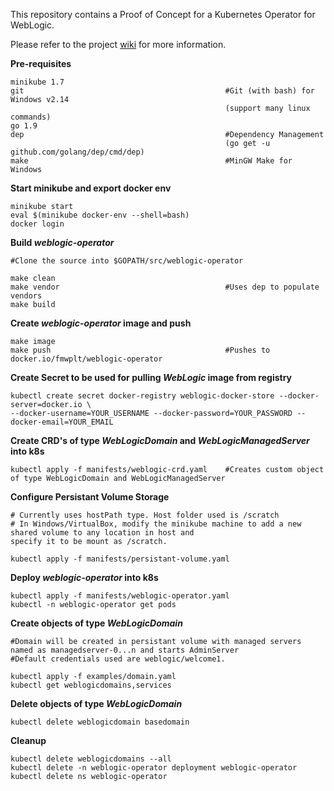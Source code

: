 This repository contains a Proof of Concept for a Kubernetes Operator for WebLogic.

Please refer to the project <a href="https://gitlab-odx.oracle.com/marnelso/weblogic-operator/wikis/home">wiki</a> for more information. 


**Pre-requisites**  
```
minikube 1.7
git                                             #Git (with bash) for Windows v2.14 
                                                (support many linux commands)
go 1.9
dep                                             #Dependency Management 
                                                (go get -u github.com/golang/dep/cmd/dep)
make                                            #MinGW Make for Windows
```

**Start minikube and export docker env** 
```
minikube start
eval $(minikube docker-env --shell=bash)
docker login
```

**Build _weblogic-operator_**
```
#Clone the source into $GOPATH/src/weblogic-operator

make clean
make vendor                                     #Uses dep to populate vendors
make build
``` 

**Create _weblogic-operator_ image and push** 
```
make image
make push                                       #Pushes to docker.io/fmwplt/weblogic-operator
``` 

**Create Secret to be used for pulling _WebLogic_ image from registry**
```
kubectl create secret docker-registry weblogic-docker-store --docker-server=docker.io \
--docker-username=YOUR_USERNAME --docker-password=YOUR_PASSWORD --docker-email=YOUR_EMAIL
``` 

**Create CRD's of type _WebLogicDomain_ and _WebLogicManagedServer_ into k8s**
```
kubectl apply -f manifests/weblogic-crd.yaml    #Creates custom object of type WebLogicDomain and WebLogicManagedServer
``` 

**Configure Persistant Volume Storage**
```
# Currently uses hostPath type. Host folder used is /scratch
# In Windows/VirtualBox, modify the minikube machine to add a new shared volume to any location in host and
specify it to be mount as /scratch.  
  
kubectl apply -f manifests/persistant-volume.yaml
``` 

**Deploy _weblogic-operator_ into k8s**
```
kubectl apply -f manifests/weblogic-operator.yaml
kubectl -n weblogic-operator get pods
``` 

**Create objects of type _WebLogicDomain_**
```
#Domain will be created in persistant volume with managed servers named as managedserver-0...n and starts AdminServer
#Default credentials used are weblogic/welcome1.  
  
kubectl apply -f examples/domain.yaml
kubectl get weblogicdomains,services
``` 

**Delete objects of type _WebLogicDomain_**
```
kubectl delete weblogicdomain basedomain
``` 

**Cleanup**
```
kubectl delete weblogicdomains --all
kubectl delete -n weblogic-operator deployment weblogic-operator
kubectl delete ns weblogic-operator
```


